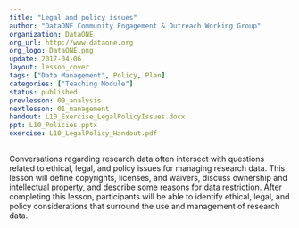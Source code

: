 ```yaml
---
title: "Legal and policy issues"
author: "DataONE Community Engagement & Outreach Working Group"
organization: DataONE
org_url: http://www.dataone.org
org_logo: DataONE.png
update: 2017-04-06
layout: lesson_cover
tags: ["Data Management", Policy, Plan]
categories: ["Teaching Module"]
status: published
prevlesson: 09_analysis
nextlesson: 01_management
handout: L10_Exercise_LegalPolicyIssues.docx
ppt: L10_Policies.pptx
exercise: L10_LegalPolicy_Handout.pdf
---
```


Conversations regarding research data often intersect with questions related to ethical, legal, and policy issues for managing research data. This lesson will define copyrights, licenses, and waivers, discuss ownership and intellectual property, and describe some reasons for data restriction. After completing this lesson, participants will be able to identify ethical, legal, and policy considerations that surround the use and management of research data.
